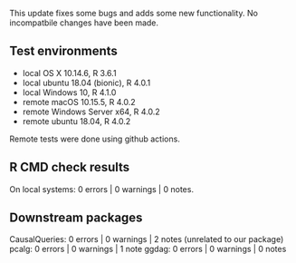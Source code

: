 This update fixes some bugs and adds some new functionality.
No incompatbile changes have been made.

## Test environments
* local OS X 10.14.6, R 3.6.1 
* local ubuntu 18.04 (bionic), R 4.0.1
* local Windows 10, R 4.1.0
* remote macOS 10.15.5, R 4.0.2
* remote Windows Server x64, R 4.0.2
* remote ubuntu 18.04, R 4.0.2

Remote tests were done using github actions.

## R CMD check results
On local systems:
0 errors | 0 warnings | 0 notes.

## Downstream packages

CausalQueries: 0 errors | 0 warnings | 2 notes (unrelated to our package)
pcalg: 0 errors | 0 warnings | 1 note
ggdag: 0 errors | 0 warnings | 0 notes
